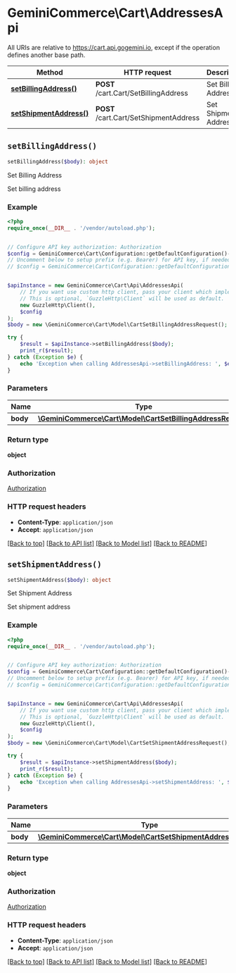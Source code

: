 # GeminiCommerce\Cart\AddressesApi

All URIs are relative to https://cart.api.gogemini.io, except if the operation defines another base path.

| Method | HTTP request | Description |
| ------------- | ------------- | ------------- |
| [**setBillingAddress()**](AddressesApi.md#setBillingAddress) | **POST** /cart.Cart/SetBillingAddress | Set Billing Address |
| [**setShipmentAddress()**](AddressesApi.md#setShipmentAddress) | **POST** /cart.Cart/SetShipmentAddress | Set Shipment Address |


## `setBillingAddress()`

```php
setBillingAddress($body): object
```

Set Billing Address

Set billing address

### Example

```php
<?php
require_once(__DIR__ . '/vendor/autoload.php');


// Configure API key authorization: Authorization
$config = GeminiCommerce\Cart\Configuration::getDefaultConfiguration()->setApiKey('Authorization', 'YOUR_API_KEY');
// Uncomment below to setup prefix (e.g. Bearer) for API key, if needed
// $config = GeminiCommerce\Cart\Configuration::getDefaultConfiguration()->setApiKeyPrefix('Authorization', 'Bearer');


$apiInstance = new GeminiCommerce\Cart\Api\AddressesApi(
    // If you want use custom http client, pass your client which implements `GuzzleHttp\ClientInterface`.
    // This is optional, `GuzzleHttp\Client` will be used as default.
    new GuzzleHttp\Client(),
    $config
);
$body = new \GeminiCommerce\Cart\Model\CartSetBillingAddressRequest(); // \GeminiCommerce\Cart\Model\CartSetBillingAddressRequest

try {
    $result = $apiInstance->setBillingAddress($body);
    print_r($result);
} catch (Exception $e) {
    echo 'Exception when calling AddressesApi->setBillingAddress: ', $e->getMessage(), PHP_EOL;
}
```

### Parameters

| Name | Type | Description  | Notes |
| ------------- | ------------- | ------------- | ------------- |
| **body** | [**\GeminiCommerce\Cart\Model\CartSetBillingAddressRequest**](../Model/CartSetBillingAddressRequest.md)|  | |

### Return type

**object**

### Authorization

[Authorization](../../README.md#Authorization)

### HTTP request headers

- **Content-Type**: `application/json`
- **Accept**: `application/json`

[[Back to top]](#) [[Back to API list]](../../README.md#endpoints)
[[Back to Model list]](../../README.md#models)
[[Back to README]](../../README.md)

## `setShipmentAddress()`

```php
setShipmentAddress($body): object
```

Set Shipment Address

Set shipment address

### Example

```php
<?php
require_once(__DIR__ . '/vendor/autoload.php');


// Configure API key authorization: Authorization
$config = GeminiCommerce\Cart\Configuration::getDefaultConfiguration()->setApiKey('Authorization', 'YOUR_API_KEY');
// Uncomment below to setup prefix (e.g. Bearer) for API key, if needed
// $config = GeminiCommerce\Cart\Configuration::getDefaultConfiguration()->setApiKeyPrefix('Authorization', 'Bearer');


$apiInstance = new GeminiCommerce\Cart\Api\AddressesApi(
    // If you want use custom http client, pass your client which implements `GuzzleHttp\ClientInterface`.
    // This is optional, `GuzzleHttp\Client` will be used as default.
    new GuzzleHttp\Client(),
    $config
);
$body = new \GeminiCommerce\Cart\Model\CartSetShipmentAddressRequest(); // \GeminiCommerce\Cart\Model\CartSetShipmentAddressRequest

try {
    $result = $apiInstance->setShipmentAddress($body);
    print_r($result);
} catch (Exception $e) {
    echo 'Exception when calling AddressesApi->setShipmentAddress: ', $e->getMessage(), PHP_EOL;
}
```

### Parameters

| Name | Type | Description  | Notes |
| ------------- | ------------- | ------------- | ------------- |
| **body** | [**\GeminiCommerce\Cart\Model\CartSetShipmentAddressRequest**](../Model/CartSetShipmentAddressRequest.md)|  | |

### Return type

**object**

### Authorization

[Authorization](../../README.md#Authorization)

### HTTP request headers

- **Content-Type**: `application/json`
- **Accept**: `application/json`

[[Back to top]](#) [[Back to API list]](../../README.md#endpoints)
[[Back to Model list]](../../README.md#models)
[[Back to README]](../../README.md)
